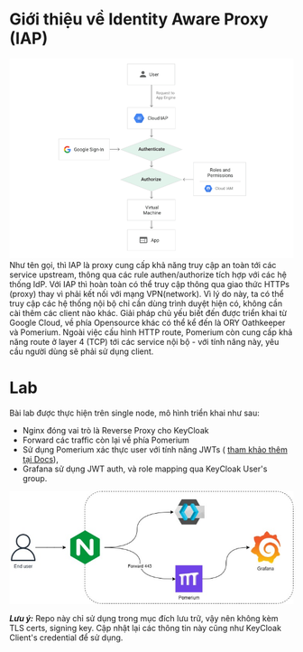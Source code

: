 # Giới thiệu về Identity Aware Proxy (IAP)

![alt text](attachs/image.png)
Như tên gọi, thì IAP là proxy cung cấp khả năng truy cập an toàn tới các service upstream, thông qua các rule authen/authorize tích hợp với các hệ thống IdP.
Với IAP thì hoàn toàn có thể truy cập thông qua giao thức HTTPs (proxy) thay vì phải kết nối với mạng VPN(network). Vì lý do này, ta có thể truy cập các hệ thống nội bộ chỉ cần dùng trình duyệt hiện có, không cần cài thêm các client nào khác.
Giải pháp chủ yếu biết đến được triển khai từ Google Cloud, về phía Opensource khác có thể kể đến là ORY Oathkeeper và Pomerium.
Ngoài việc cấu hình HTTP route, Pomerium còn cung cấp khả năng route ở layer 4 (TCP) tới các service nội bộ - với tính năng này, yêu cầu người dùng sẽ phải sử dụng client.

# Lab 
Bài lab được thực hiện trên single node, mô hình triển khai như sau:
- Nginx đóng vai trò là Reverse Proxy cho KeyCloak
- Forward các traffic còn lại về phía Pomerium
- Sử dụng Pomerium xác thực user với tính năng JWTs ( [tham khảo thêm tại Docs](https://www.pomerium.com/docs/courses/fundamentals/jwt-verification)),
- Grafana sử dụng JWT auth, và role mapping qua KeyCloak User's group.

![alt text](attachs/lab.jpg)


***Lưu ý:*** Repo này chỉ sử dụng trong mục đích lưu trữ, vậy nên không kèm TLS certs, signing key. Cập nhật lại các thông tin này cũng như KeyCloak Client's credential để sử dụng.